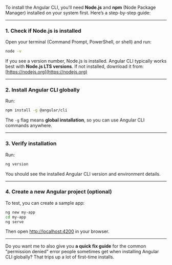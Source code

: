 To install the Angular CLI, you’ll need **Node.js** and **npm** (Node Package Manager) installed on your system first. Here’s a step-by-step guide:

---

### **1. Check if Node.js is installed**

Open your terminal (Command Prompt, PowerShell, or shell) and run:

```bash
node -v
```

If you see a version number, Node.js is installed. Angular CLI typically works best with **Node.js LTS versions**.
If not installed, download it from: [https://nodejs.org](https://nodejs.org)

---

### **2. Install Angular CLI globally**

Run:

```bash
npm install -g @angular/cli
```

The `-g` flag means **global installation**, so you can use Angular CLI commands anywhere.

---

### **3. Verify installation**

Run:

```bash
ng version
```

You should see the installed Angular CLI version and environment details.

---

### **4. Create a new Angular project (optional)**

To test, you can create a sample app:

```bash
ng new my-app
cd my-app
ng serve
```

Then open [http://localhost:4200](http://localhost:4200) in your browser.

---

Do you want me to also give you **a quick fix guide** for the common "permission denied" error people sometimes get when installing Angular CLI globally? That trips up a lot of first-time installs.
